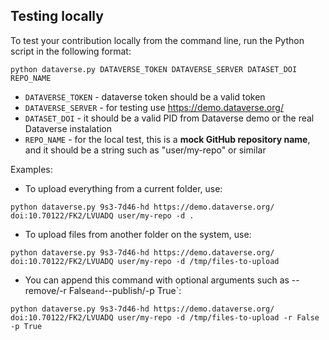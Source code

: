 ## Testing locally

To test your contribution locally from the command line, run the Python script in the following format:

```
python dataverse.py DATAVERSE_TOKEN DATAVERSE_SERVER DATASET_DOI REPO_NAME
```

- `DATAVERSE_TOKEN` - dataverse token should be a valid token
- `DATAVERSE_SERVER` - for testing use https://demo.dataverse.org/
- `DATASET_DOI` - it should be a valid PID from Dataverse demo or the real Dataverse instalation 
- `REPO_NAME` - for the local test, this is a **mock GitHub repository name**, and it should be a string such as "user/my-repo" or similar

Examples:

- To upload everything from a current folder, use:

```
python dataverse.py 9s3-7d46-hd https://demo.dataverse.org/ doi:10.70122/FK2/LVUADQ user/my-repo -d .
```

- To upload files from another folder on the system, use:

```
python dataverse.py 9s3-7d46-hd https://demo.dataverse.org/ doi:10.70122/FK2/LVUADQ user/my-repo -d /tmp/files-to-upload
```

- You can append this command with optional arguments such as --remove/-r False` and `--publish/-p True`:

```
python dataverse.py 9s3-7d46-hd https://demo.dataverse.org/ doi:10.70122/FK2/LVUADQ user/my-repo -d /tmp/files-to-upload -r False -p True
```
